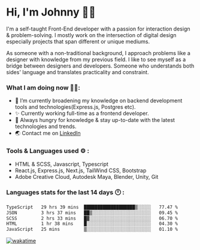 # Hi, I'm Johnny 👋🧑‍

I'm a self-taught Front-End developer with a passion for interaction design & problem-solving. I mostly work on the intersection of digital design especially projects that span different or unique mediums.

As someone with a non-traditional background, I approach problems like a designer with knowledge from my previous field. I like to see myself as a bridge between designers and developers. Someone who understands both sides' language and translates practicality and constraint.

### What I am doing now 🧑‍💻:

- 🔭 I’m currently broadening my knowledge on backend development tools and technologies(Express.js, Postgres etc).
- ✨ Currently working full-time as a frontend developer.
- 📖 Always hungry for knowledge & stay up-to-date with the latest technologies and trends.
- 🌏 Contact me on [LinkedIn](https://www.linkedin.com/in/johchai/)

### Tools & Languages used ⚙️ :

- HTML & SCSS, Javascript, Typescript
- React.js, Express.js, Next.js, TailWind CSS, Bootstrap
- Adobe Creative Cloud, Autodesk Maya, Blender, Unity, Git

### Languages stats for the last 14 days 🕛 :

<!--START_SECTION:waka-->

```txt
TypeScript   29 hrs 39 mins  ███████████████████▒░░░░░   77.47 %
JSON         3 hrs 37 mins   ██▒░░░░░░░░░░░░░░░░░░░░░░   09.45 %
SCSS         2 hrs 33 mins   █▓░░░░░░░░░░░░░░░░░░░░░░░   06.70 %
HTML         1 hr 38 mins    █░░░░░░░░░░░░░░░░░░░░░░░░   04.30 %
JavaScript   25 mins         ▒░░░░░░░░░░░░░░░░░░░░░░░░   01.10 %
```

<!--END_SECTION:waka-->

[![wakatime](https://wakatime.com/badge/user/0cd14e89-b357-451d-b5c1-4a79286fb5a6.svg)](https://wakatime.com/@0cd14e89-b357-451d-b5c1-4a79286fb5a6)
